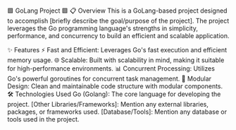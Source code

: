 🟩 GoLang Project 🟩
📋 Overview
This is a GoLang-based project designed to accomplish [briefly describe the goal/purpose of the project]. The project leverages the Go programming language's strengths in simplicity, performance, and concurrency to build an efficient and scalable application.

✨ Features
⚡ Fast and Efficient: Leverages Go's fast execution and efficient memory usage.
🌐 Scalable: Built with scalability in mind, making it suitable for high-performance environments.
📊 Concurrent Processing: Utilizes Go's powerful goroutines for concurrent task management.
🔧 Modular Design: Clean and maintainable code structure with modular components.
🛠️ Technologies Used
Go (Golang): The core language for developing the project.
[Other Libraries/Frameworks]: Mention any external libraries, packages, or frameworks used.
[Database/Tools]: Mention any database or tools used in the project.
